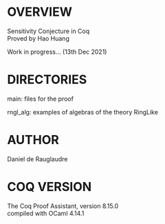# OVERVIEW
Sensitivity Conjecture in Coq<br/>
Proved by Hao Huang

Work in progress... (13th Dec 2021)

# DIRECTORIES

main: files for the proof

rngl_alg: examples of algebras of the theory RingLike

# AUTHOR
Daniel de Rauglaudre

# COQ VERSION
  The Coq Proof Assistant, version 8.15.0<br/>
  compiled with OCaml 4.14.1
